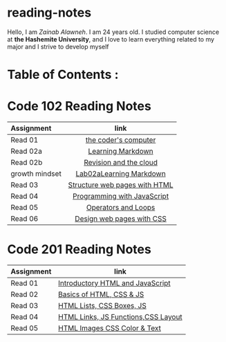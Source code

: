 # reading-notes


Hello, I am *Zainab Alawneh*. I am 24 years old. I studied computer science at **the Hashemite University**, and I love to learn everything related to my major and I strive to develop myself


# **Table of Contents :**

# **Code 102 Reading Notes**

| Assignment    |                   link                                    | 
| :---          |                  :----:                                   |
| Read 01       |[the coder's computer](code102readnote/read01.md)          | 
| Read 02a      |[Learning Markdown](code102readnote/read02a.md)            | 
| Read 02b      |[Revision and the cloud ](code102readnote/read02b.md)      | 
|growth mindset |[Lab02aLearning Markdown](code102readnote/growthMindset.md)| 
| Read 03       |[Structure web pages with HTML](code102readnote/read03.md) | 
| Read 04       |[Programming with JavaScript](code102readnote/read04.md)   |
| Read 05       |[Operators and Loops](code102readnote/read05.md)           |
| Read 06       |[Design web pages with CSS](code102readnote/read06.md)     |








#  **Code 201 Reading Notes**

 

| Assignment  |                      link                                          |
| ----------- | ---------------------------------------------------------------    |
|    Read 01  | [Introductory HTML and JavaScript](code201readnote/class-01.md)    |
|    Read 02  | [ Basics of HTML, CSS & JS](code201readnote/class-02.md)           |
|    Read 03  | [ HTML Lists, CSS Boxes, JS](code201readnote/class-03.md)          |
|    Read 04  | [ HTML Links, JS Functions,CSS Layout](code201readnote/class-04.md)|
|    Read 05  | [ HTML Images CSS Color & Text](code201readnote/class-05.md)       |